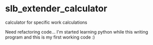 # slb_extender_calculator
calculator for specific work calculations

Need refactoring code... I'm started learning python while this writing program and this is my first working code :)
